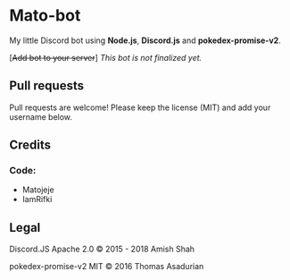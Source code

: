 # Mato-bot
My little Discord bot using **Node.js**, **Discord.js** and **pokedex-promise-v2**.

\[~~Add bot to your server~~\]  *This bot is not finalized yet.*

## Pull requests

Pull requests are welcome! Please keep the license (MIT) and add your username below.

## Credits

### Code:
* Matojeje
* IamRifki

## Legal

Discord.JS Apache 2.0 © 2015 - 2018 Amish Shah

pokedex-promise-v2 MIT © 2016 Thomas Asadurian
